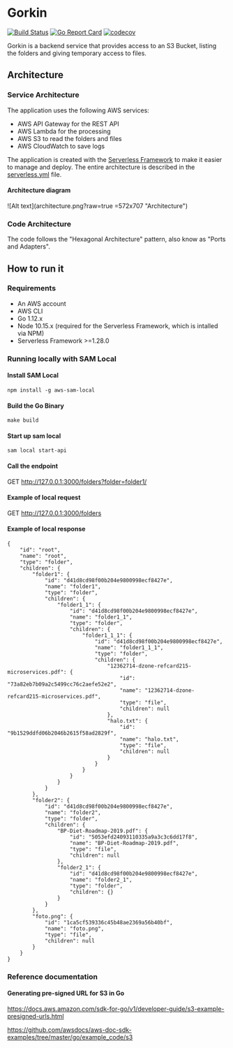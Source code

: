 # Gorkin
[![Build Status](https://travis-ci.org/lucasrosa/gorkin.svg?branch=master)](https://travis-ci.org/lucasrosa/gorkin) 
[![Go Report Card](https://goreportcard.com/badge/github.com/lucasrosa/gorkin)](https://goreportcard.com/report/github.com/lucasrosa/gorkin) 
[![codecov](https://codecov.io/gh/lucasrosa/gorkin/branch/master/graph/badge.svg)](https://codecov.io/gh/lucasrosa/gorkin)


Gorkin is a backend service that provides access to an S3 Bucket, listing the folders and giving temporary access to files.

## Architecture 

### Service Architecture

The application uses the following AWS services:
- AWS API Gateway for the REST API
- AWS Lambda for the processing
- AWS S3 to read the folders and files
- AWS CloudWatch to save logs

The application is created with the [Serverless Framework](https://serverless.com/) to make it easier to manage and deploy. The entire architecture is described in the [serverless.yml](serverless.yml) file.

#### Architecture diagram
![Alt text](architecture.png?raw=true =572x707 "Architecture")

### Code Architecture
The code follows the "Hexagonal Architecture" pattern, also know as "Ports and Adapters".

## How to run it
### Requirements
- An AWS account
- AWS CLI
- Go 1.12.x
- Node 10.15.x (required for the Serverless Framework, which is intalled via NPM)
- Serverless Framework >=1.28.0

### Running locally with SAM Local

#### Install SAM Local
```npm install -g aws-sam-local```

#### Build the Go Binary
```make build```

#### Start up sam local
```sam local start-api```

#### Call the endpoint
GET http://127.0.0.1:3000/folders?folder=folder1/



#### Example of local request
GET http://127.0.0.1:3000/folders

#### Example of local response
```
{
    "id": "root",
    "name": "root",
    "type": "folder",
    "children": {
        "folder1": {
            "id": "d41d8cd98f00b204e9800998ecf8427e",
            "name": "folder1",
            "type": "folder",
            "children": {
                "folder1_1": {
                    "id": "d41d8cd98f00b204e9800998ecf8427e",
                    "name": "folder1_1",
                    "type": "folder",
                    "children": {
                        "folder1_1_1": {
                            "id": "d41d8cd98f00b204e9800998ecf8427e",
                            "name": "folder1_1_1",
                            "type": "folder",
                            "children": {
                                "12362714-dzone-refcard215-microservices.pdf": {
                                    "id": "73a82eb7b09a2c5499cc76c2aefe52e2",
                                    "name": "12362714-dzone-refcard215-microservices.pdf",
                                    "type": "file",
                                    "children": null
                                },
                                "halo.txt": {
                                    "id": "9b1529ddfd06b2046b2615f58ad2829f",
                                    "name": "halo.txt",
                                    "type": "file",
                                    "children": null
                                }
                            }
                        }
                    }
                }
            }
        },
        "folder2": {
            "id": "d41d8cd98f00b204e9800998ecf8427e",
            "name": "folder2",
            "type": "folder",
            "children": {
                "BP-Diet-Roadmap-2019.pdf": {
                    "id": "5053efd24093110335a9a3c3c6dd17f8",
                    "name": "BP-Diet-Roadmap-2019.pdf",
                    "type": "file",
                    "children": null
                },
                "folder2_1": {
                    "id": "d41d8cd98f00b204e9800998ecf8427e",
                    "name": "folder2_1",
                    "type": "folder",
                    "children": {}
                }
            }
        },
        "foto.png": {
            "id": "1ca5cf539336c45b48ae2369a56b40bf",
            "name": "foto.png",
            "type": "file",
            "children": null
        }
    }
}
```

### Reference documentation
#### Generating pre-signed URL for S3 in Go
https://docs.aws.amazon.com/sdk-for-go/v1/developer-guide/s3-example-presigned-urls.html

https://github.com/awsdocs/aws-doc-sdk-examples/tree/master/go/example_code/s3